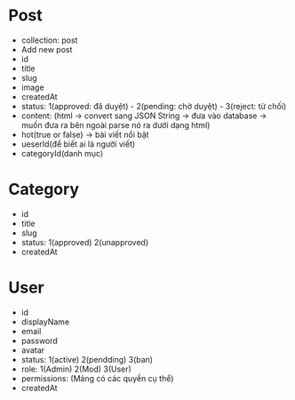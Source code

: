 # Post

- collection: post
- Add new post
- id
- title
- slug
- image
- createdAt
- status: 1(approved: đã duyệt) - 2(pending: chờ duyệt) - 3(reject: từ chối)
- content: (html -> convert sang JSON String -> đưa vào database -> muốn đưa ra bên ngoài parse nó ra dưới dạng html)
- hot(true or false) -> bài viết nổi bật
- ueserId(để biết ai là người viết)
- categoryId(danh mục)

# Category

- id
- title
- slug
- status: 1(approved) 2(unapproved)
- createdAt

# User

- id
- displayName
- email
- password
- avatar
- status: 1(active) 2(pendding) 3(ban)
- role: 1(Admin) 2(Mod) 3(User)
- permissions: (Mảng có các quyền cụ thể)
- createdAt
